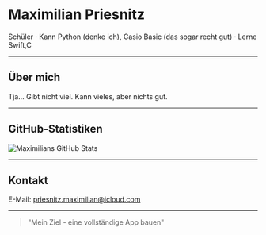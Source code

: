 # Maximilian Priesnitz

Schüler · Kann Python (denke ich), Casio Basic (das sogar recht gut) · Lerne Swift,C

---

## Über mich

Tja... Gibt nicht viel. Kann vieles, aber nichts gut.

---

## GitHub-Statistiken

![Maximilians GitHub Stats](https://github-readme-stats.vercel.app/api?username=Maxilo92&show_icons=true&theme=default&count_private=true)

---

## Kontakt
 
E-Mail: priesnitz.maximilian@icloud.com  

---

> "Mein Ziel - eine vollständige App bauen"
